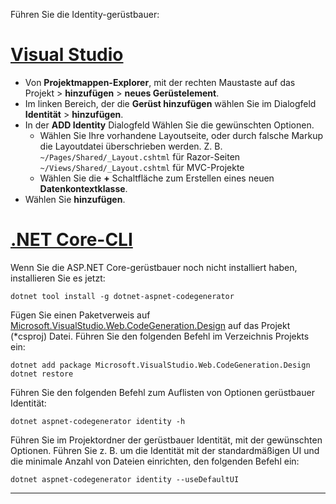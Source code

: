 Führen Sie die Identity-gerüstbauer:

# <a name="visual-studiotabvisual-studio"></a>[Visual Studio](#tab/visual-studio)

* Von **Projektmappen-Explorer**, mit der rechten Maustaste auf das Projekt > **hinzufügen** > **neues Gerüstelement**.
* Im linken Bereich, der die **Gerüst hinzufügen** wählen Sie im Dialogfeld **Identität** > **hinzufügen**.
* In der **ADD Identity** Dialogfeld Wählen Sie die gewünschten Optionen.
  * Wählen Sie Ihre vorhandene Layoutseite, oder durch falsche Markup die Layoutdatei überschrieben werden. Z. B. `~/Pages/Shared/_Layout.cshtml` für Razor-Seiten `~/Views/Shared/_Layout.cshtml` für MVC-Projekte
  * Wählen Sie die **+** Schaltfläche zum Erstellen eines neuen **Datenkontextklasse**.
* Wählen Sie **hinzufügen**.

# <a name="net-core-clitabnetcore-cli"></a>[.NET Core-CLI](#tab/netcore-cli)

Wenn Sie die ASP.NET Core-gerüstbauer noch nicht installiert haben, installieren Sie es jetzt:

```cli
dotnet tool install -g dotnet-aspnet-codegenerator
```

Fügen Sie einen Paketverweis auf [Microsoft.VisualStudio.Web.CodeGeneration.Design](https://www.nuget.org/packages/Microsoft.VisualStudio.Web.CodeGeneration.Design/) auf das Projekt (\*csproj) Datei. Führen Sie den folgenden Befehl im Verzeichnis Projekts ein:

```cli
dotnet add package Microsoft.VisualStudio.Web.CodeGeneration.Design
dotnet restore
```

Führen Sie den folgenden Befehl zum Auflisten von Optionen gerüstbauer Identität:

```cli
dotnet aspnet-codegenerator identity -h
```

Führen Sie im Projektordner der gerüstbauer Identität, mit der gewünschten Optionen. Führen Sie z. B. um die Identität mit der standardmäßigen UI und die minimale Anzahl von Dateien einrichten, den folgenden Befehl ein:

```cli
dotnet aspnet-codegenerator identity --useDefaultUI
```

---
